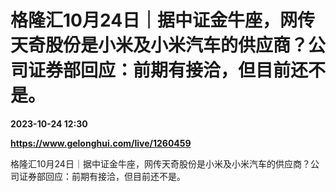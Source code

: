 # 格隆汇10月24日｜据中证金牛座，网传天奇股份是小米及小米汽车的供应商？公司证券部回应：前期有接洽，但目前还不是。

**2023-10-24 12:30**

**https://www.gelonghui.com/live/1260459**

格隆汇10月24日｜据中证金牛座，网传天奇股份是小米及小米汽车的供应商？公司证券部回应：前期有接洽，但目前还不是。